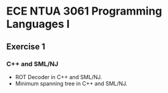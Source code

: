 # ECE NTUA 3061 Programming Languages I

## Exercise 1
### C++ and SML/NJ
- ROT Decoder in C++ and SML/NJ.
- Minimum spanning tree in C++ and SML/NJ.
